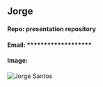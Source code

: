 ## Jorge
#### Repo: presentation repository
#### Email: *******************
#### Image:

![Jorge Santos](https://user-images.githubusercontent.com/123038198/214163502-8c05d530-2eb0-46cb-997a-1854e276a698.JPG)


